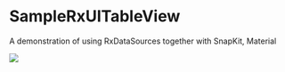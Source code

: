 # SampleRxUITableView
A demonstration of using RxDataSources together with SnapKit, Material

![ ](https://media.giphy.com/media/1AiIxFpL5ZfYkQWDsG/giphy.gif)

